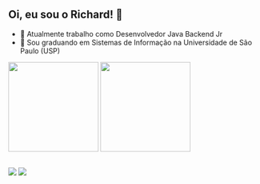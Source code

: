 ## Oi, eu sou o Richard! 👨
 
- 🔭 Atualmente trabalho como Desenvolvedor Java Backend Jr
- 🌱 Sou graduando em Sistemas de Informação na Universidade de São Paulo (USP)

<div>
  <img height="180px" src="https://github-readme-stats.vercel.app/api?username=rcdwoods"/>
  <img height="180px" src="https://github-readme-stats.vercel.app/api/top-langs/?username=rcdwoods"/>
</div> 

##

<div>
 <a href="https://www.linkedin.com/in/richardnascimento/"><img src="https://img.shields.io/badge/LinkedIn-0077B5?style=for-the-badge&logo=linkedin&logoColor=white"></a> 
 <a href="mailto:rcdwoods@gmail.com"><img src="https://img.shields.io/badge/Gmail-D14836?style=for-the-badge&logo=gmail&logoColor=white"></a> 
</div>
